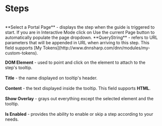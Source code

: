 # Steps
<br/>
**Select a Portal Page** - displays the step when the guide is triggered to start. If you are in Interactive Mode click on Use the current Page button to automatically populate the page dropdown.
**QueryString** - refers to URL parameters that will be appended in URL when arriving to this step. This field supports [My Tokens](http://www.dnnsharp.com/dnn/modules/my-custom-tokens).

**DOM Element** - used to point and click on the element to attach to the step's tooltip. 
<br/>
<br/>
**Title** - the name displayed on tooltip's header.
<br/>
<br/>
**Content** - the text displayed inside the tooltip. This field supports **HTML**. 
<br/>
<br/>
**Show Overlay** - grays out everything except the selected element and the tooltip.
<br/>
<br/>
**Is Enabled** - provides the ability to enable or skip a step according to your needs.
